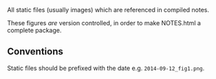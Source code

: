 All static files (usually images) which are referenced in compiled notes.

These figures _are_ version controlled, in order to make NOTES.html a
complete package.

## Conventions ##
Static files should be prefixed with the date
e.g. `2014-09-12_fig1.png`.
